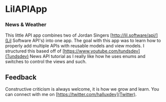 # LilAPIApp
### News & Weather

This little API app combines two of Jordan Singers [http://lil.software/api/](Lil Software API's) into one app. The goal with this app was to learn how to properly add multiple APIs with reusable models and view models. I structured this based off of [https://www.youtube.com/tundsdev](Tundsdev) News API tutorial as I really like how he uses enums and switches to control the views and such.

## Feedback
Constructive criticism is always welcome, it is how we grow and learn. You can connect with me on [https://twitter.com/halluxdev](Twitter).
